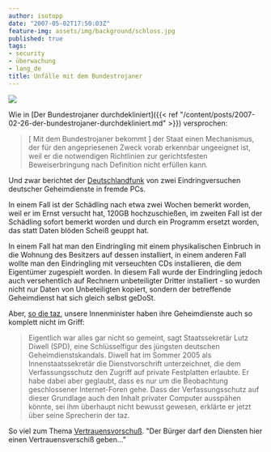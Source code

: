 ```yaml
---
author: isotopp
date: "2007-05-02T17:50:03Z"
feature-img: assets/img/background/schloss.jpg
published: true
tags:
- security
- überwachung
- lang_de
title: Unfälle mit dem Bundestrojaner
---
```


![](/uploads/bundestrojaner.jpg)

Wie in
[Der Bundestrojaner durchdekliniert]({{< ref "/content/posts/2007-02-26-der-bundestrojaner-durchdekliniert.md" >}})
versprochen:

> [ Mit dem Bundestrojaner bekommt ] der Staat einen Mechanismus, der für
> den angepriesenen Zweck vorab erkennbar ungeeignet ist, weil er die
> notwendigen Richtlinien zur gerichtsfesten Beweiserbringung nach
> Definition nicht erfüllen kann.

Und zwar berichtet der 
[Deutschlandfunk](http://www.dradio.de/dlf/sendungen/computer/620126/) von
zwei Eindringversuchen deutscher Geheimdienste in fremde PCs.

In einem Fall ist der Schädling nach etwa zwei Wochen bemerkt worden, weil
er im Ernst versucht hat, 120GB hochzuschießen, im zweiten Fall ist der
Schädling sofort bemerkt worden und durch ein Programm ersetzt worden, das
statt Daten blöden Scheiß geuppt hat.

In einem Fall hat man den Eindringling mit einem physikalischen Einbruch in
die Wohnung des Besitzers auf dessen installiert, in einem anderen Fall
wollte man den Eindringling mit verseuchten CDs installieren, die dem
Eigentümer zugespielt worden. In diesem Fall wurde der Eindringling jedoch
auch versehentlich auf Rechnern unbeteiligter Dritter installiert - so
wurden nicht nur Daten von Unbeteiligten kopiert, sondern der betreffende
Geheimdienst hat sich gleich selbst geDoSt.

Aber, 
[so die taz](http://www.taz.de/dx/2007/05/02/a0210.1/text), unsere
Innenminister haben ihre Geheimdienste auch so komplett nicht im Griff:

> Eigentlich war alles gar nicht so gemeint, sagt Staatssekretär Lutz Diwell
> (SPD), eine Schlüsselfigur des jüngsten deutschen Geheimdienstskandals.
> Diwell hat im Sommer 2005 als Innenstaatssekretär die Dienstvorschrift
> unterzeichnet, die dem Verfassungsschutz den Zugriff auf private
> Festplatten erlaubte. Er habe dabei aber geglaubt, dass es nur um die
> Beobachtung geschlossener Internet-Foren gehe. Dass der Verfassungsschutz
> auf dieser Grundlage auch den Inhalt privater Computer ausspähen könnte,
> sei ihm überhaupt nicht bewusst gewesen, erklärte er jetzt über seine
> Sprecherin der taz.

So viel zum Thema 
[Vertrauensvorschuß](http://www.sueddeutsche.de/,tt1m4/deutschland/artikel/401/102299/).
"Der Bürger darf den Diensten hier einen Vertrauensverschiß geben..."

